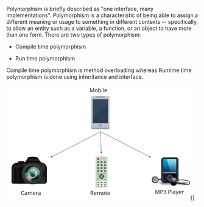 Polymorphism is briefly described as "one interface, many
implementations". Polymorphism is a characteristic of being able to
assign a different meaning or usage to something in different contexts
-- specifically, to allow an entity such as a variable, a function, or
an object to have more than one form. There are two types of
polymorphism:

- Compile time polymorphism

- Run time polymorphism

Compile time polymorphism is method overloading whereas Runtime time
polymorphism is done using inheritance and interface.

![](image103.png){}